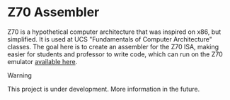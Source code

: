 # Z70 Assembler
Z70 is a hypothetical computer architecture that was inspired on x86, but simplified. It is used at UCS "Fundamentals of Computer Architecture" classes.
The goal here is to create an assembler for the Z70 ISA, making easier for students and professor to write code, which can run on the Z70 emulator [available here](https://github.com/rafael-graunke/z70-emulator).


> [!WARNING]
> This project is under development. More information in the future.